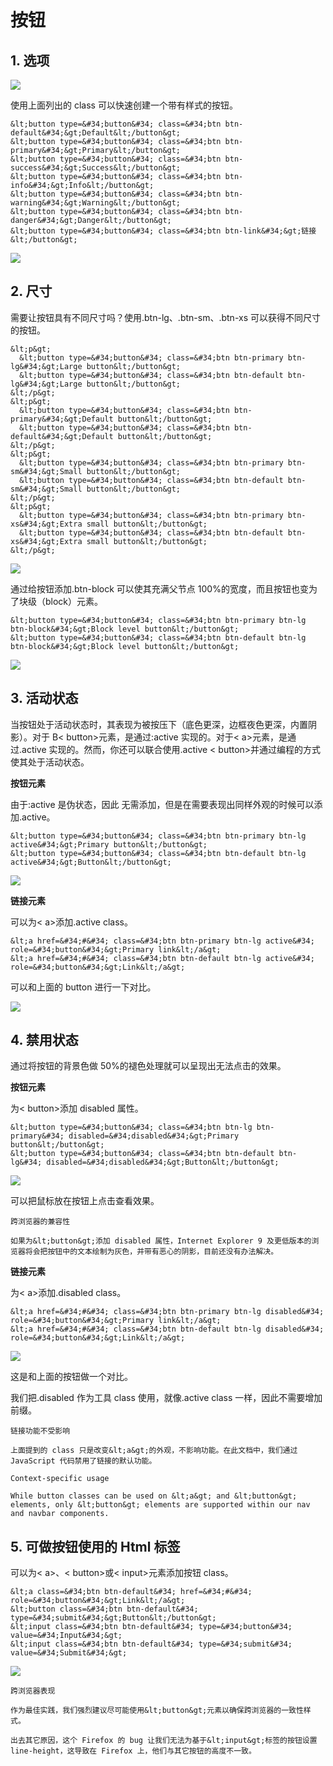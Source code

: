 # 按钮

## 1. 选项

![](https://dn-anything-about-doc.qbox.me/bootstrap/53.png)

使用上面列出的 class 可以快速创建一个带有样式的按钮。
```
&lt;button type=&#34;button&#34; class=&#34;btn btn-default&#34;&gt;Default&lt;/button&gt;
&lt;button type=&#34;button&#34; class=&#34;btn btn-primary&#34;&gt;Primary&lt;/button&gt;
&lt;button type=&#34;button&#34; class=&#34;btn btn-success&#34;&gt;Success&lt;/button&gt;
&lt;button type=&#34;button&#34; class=&#34;btn btn-info&#34;&gt;Info&lt;/button&gt;
&lt;button type=&#34;button&#34; class=&#34;btn btn-warning&#34;&gt;Warning&lt;/button&gt;
&lt;button type=&#34;button&#34; class=&#34;btn btn-danger&#34;&gt;Danger&lt;/button&gt;
&lt;button type=&#34;button&#34; class=&#34;btn btn-link&#34;&gt;链接&lt;/button&gt;
```

![](https://dn-anything-about-doc.qbox.me/bootstrap/54.png)

## 2. 尺寸

需要让按钮具有不同尺寸吗？使用.btn-lg、.btn-sm、.btn-xs 可以获得不同尺寸的按钮。

```
&lt;p&gt;
  &lt;button type=&#34;button&#34; class=&#34;btn btn-primary btn-lg&#34;&gt;Large button&lt;/button&gt;
  &lt;button type=&#34;button&#34; class=&#34;btn btn-default btn-lg&#34;&gt;Large button&lt;/button&gt;
&lt;/p&gt;
&lt;p&gt;
  &lt;button type=&#34;button&#34; class=&#34;btn btn-primary&#34;&gt;Default button&lt;/button&gt;
  &lt;button type=&#34;button&#34; class=&#34;btn btn-default&#34;&gt;Default button&lt;/button&gt;
&lt;/p&gt;
&lt;p&gt;
  &lt;button type=&#34;button&#34; class=&#34;btn btn-primary btn-sm&#34;&gt;Small button&lt;/button&gt;
  &lt;button type=&#34;button&#34; class=&#34;btn btn-default btn-sm&#34;&gt;Small button&lt;/button&gt;
&lt;/p&gt;
&lt;p&gt;
  &lt;button type=&#34;button&#34; class=&#34;btn btn-primary btn-xs&#34;&gt;Extra small button&lt;/button&gt;
  &lt;button type=&#34;button&#34; class=&#34;btn btn-default btn-xs&#34;&gt;Extra small button&lt;/button&gt;
&lt;/p&gt;
```

![](https://dn-anything-about-doc.qbox.me/bootstrap/55.png)

通过给按钮添加.btn-block 可以使其充满父节点 100%的宽度，而且按钮也变为了块级（block）元素。
```
&lt;button type=&#34;button&#34; class=&#34;btn btn-primary btn-lg btn-block&#34;&gt;Block level button&lt;/button&gt;
&lt;button type=&#34;button&#34; class=&#34;btn btn-default btn-lg btn-block&#34;&gt;Block level button&lt;/button&gt;
```

![](https://dn-anything-about-doc.qbox.me/bootstrap/56.png)

## 3. 活动状态

当按钮处于活动状态时，其表现为被按压下（底色更深，边框夜色更深，内置阴影）。对于 B&lt; button&gt;元素，是通过:active 实现的。对于&lt; a&gt;元素，是通过.active 实现的。然而，你还可以联合使用.active &lt; button&gt;并通过编程的方式使其处于活动状态。

**按钮元素**

由于:active 是伪状态，因此 无需添加，但是在需要表现出同样外观的时候可以添加.active。

```
&lt;button type=&#34;button&#34; class=&#34;btn btn-primary btn-lg active&#34;&gt;Primary button&lt;/button&gt;
&lt;button type=&#34;button&#34; class=&#34;btn btn-default btn-lg active&#34;&gt;Button&lt;/button&gt;
```

![](https://dn-anything-about-doc.qbox.me/bootstrap/57.png)

**链接元素**

可以为&lt; a&gt;添加.active class。
```
&lt;a href=&#34;#&#34; class=&#34;btn btn-primary btn-lg active&#34; role=&#34;button&#34;&gt;Primary link&lt;/a&gt;
&lt;a href=&#34;#&#34; class=&#34;btn btn-default btn-lg active&#34; role=&#34;button&#34;&gt;Link&lt;/a&gt;
```

可以和上面的 button 进行一下对比。

![](https://dn-anything-about-doc.qbox.me/bootstrap/58.png)

## 4. 禁用状态

通过将按钮的背景色做 50%的褪色处理就可以呈现出无法点击的效果。

**按钮元素**

为&lt; button&gt;添加 disabled 属性。
```
&lt;button type=&#34;button&#34; class=&#34;btn btn-lg btn-primary&#34; disabled=&#34;disabled&#34;&gt;Primary button&lt;/button&gt;
&lt;button type=&#34;button&#34; class=&#34;btn btn-default btn-lg&#34; disabled=&#34;disabled&#34;&gt;Button&lt;/button&gt;
```

![](https://dn-anything-about-doc.qbox.me/bootstrap/59.png)

可以把鼠标放在按钮上点击查看效果。

    跨浏览器的兼容性
    
    如果为&lt;button&gt;添加 disabled 属性，Internet Explorer 9 及更低版本的浏览器将会把按钮中的文本绘制为灰色，并带有恶心的阴影，目前还没有办法解决。

**链接元素**

为&lt; a&gt;添加.disabled class。
```
&lt;a href=&#34;#&#34; class=&#34;btn btn-primary btn-lg disabled&#34; role=&#34;button&#34;&gt;Primary link&lt;/a&gt;
&lt;a href=&#34;#&#34; class=&#34;btn btn-default btn-lg disabled&#34; role=&#34;button&#34;&gt;Link&lt;/a&gt;
```

![](https://dn-anything-about-doc.qbox.me/bootstrap/60.png)

这是和上面的按钮做一个对比。

我们把.disabled 作为工具 class 使用，就像.active class 一样，因此不需要增加前缀。

    链接功能不受影响

    上面提到的 class 只是改变&lt;a&gt;的外观，不影响功能。在此文档中，我们通过 JavaScript 代码禁用了链接的默认功能。

    Context-specific usage

    While button classes can be used on &lt;a&gt; and &lt;button&gt; elements, only &lt;button&gt; elements are supported within our nav and navbar components.

## 5. 可做按钮使用的 Html 标签

可以为&lt; a&gt;、&lt; button&gt;或&lt; input&gt;元素添加按钮 class。
```
&lt;a class=&#34;btn btn-default&#34; href=&#34;#&#34; role=&#34;button&#34;&gt;Link&lt;/a&gt;
&lt;button class=&#34;btn btn-default&#34; type=&#34;submit&#34;&gt;Button&lt;/button&gt;
&lt;input class=&#34;btn btn-default&#34; type=&#34;button&#34; value=&#34;Input&#34;&gt;
&lt;input class=&#34;btn btn-default&#34; type=&#34;submit&#34; value=&#34;Submit&#34;&gt;
```

![](https://dn-anything-about-doc.qbox.me/bootstrap/61.png)


    跨浏览器表现

    作为最佳实践，我们强烈建议尽可能使用&lt;button&gt;元素以确保跨浏览器的一致性样式。

    出去其它原因，这个 Firefox 的 bug 让我们无法为基于&lt;input&gt;标签的按钮设置 line-height，这导致在 Firefox 上，他们与其它按钮的高度不一致。
    
